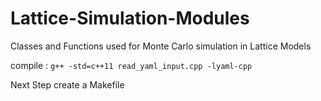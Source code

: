 # Lattice-Simulation-Modules
Classes and Functions used for Monte Carlo simulation in Lattice Models

compile : 
    `g++ -std=c++11 read_yaml_input.cpp -lyaml-cpp`

Next Step create a Makefile